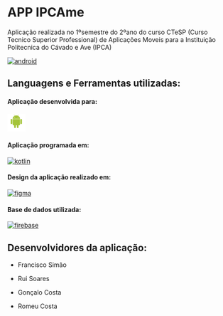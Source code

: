 # APP IPCAme

Aplicação realizada no 1ºsemestre do 2ºano do curso CTeSP (Curso Tecnico Superior Professional) de Aplicações Moveis para a Instituição Politecnica do Cávado e Ave (IPCA)

<p> <a href="https://ipca.pt" target="_blank" rel="noreferrer"> <img src="https://etcetaljornal.pt/j/wp-content/uploads/2019/07/ipca-logo.jpg" alt="android" width="95" height="60"/> </a></p>


## Languagens e Ferramentas utilizadas:

#### Aplicação desenvolvida para:
<p align="left"> <a href="https://developer.android.com" target="_blank" rel="noreferrer"> <img src="https://raw.githubusercontent.com/devicons/devicon/master/icons/android/android-original-wordmark.svg" alt="android" width="40" height="40"/> </a> </p>

#### Aplicação programada em:
<p align="left"><a href="https://kotlinlang.org" target="_blank" rel="noreferrer"> <img src="https://www.vectorlogo.zone/logos/kotlinlang/kotlinlang-icon.svg" alt="kotlin" width="40" height="40"/> </a> </p>

#### Design da aplicação realizado em:
<p align="left"><a href="https://www.figma.com/" target="_blank" rel="noreferrer"> <img src="https://www.vectorlogo.zone/logos/figma/figma-icon.svg" alt="figma" width="40" height="40"/> </a> </p>

#### Base de dados utilizada:
<p align="left"><a href="https://firebase.google.com/" target="_blank" rel="noreferrer"> <img src="https://www.vectorlogo.zone/logos/firebase/firebase-icon.svg" alt="firebase" width="40" height="40"/> </a> </p>


## Desenvolvidores da aplicação:

* Francisco Simão

* Rui Soares

* Gonçalo Costa

* Romeu Costa

